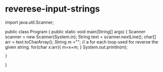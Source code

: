 # reverese-input-strings
import java.util.Scanner;

public class Program
{
	public static void main(String[] args) {
		Scanner scanner = new Scanner(System.in);
		String text = scanner.nextLine();
		char[] arr = text.toCharArray();
		String m ="";
		// a for each loop used for reverse the given string.
		for(char x:arr){
        m=x+m;
		}
		System.out.println(m);
		
	}
}
